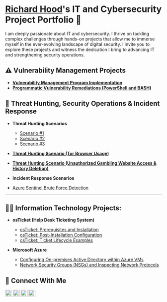 # <a href="https://www.linkedin.com/in/richard-hood-jr/">Richard Hood</a>'s IT and Cybersecurity Project Portfolio 🔐

I am deeply passionate about IT and cybersecurity. I thrive on tackling complex challenges through hands-on projects that allow me to immerse myself in the ever-evolving landscape of digital security. I invite you to explore these projects and witness the dedication I bring to advancing IT and strengthening security operations.


## ⚠️ Vulnerability Management Projects

- **[Vulnerability Management Program Implementation](https://github.com/Rhood92/vulnerability-management-program)**
- **[Programmatic Vulnerability Remediations (PowerShell and BASH)](https://github.com/Rhood92/Programmatic-Vulnerability-Remediations)**
 
## 🚨 Threat Hunting, Security Operations & Incident Response 

- **Threat Hunting Scenarios**
  - [Scenario #1](https://github.com/Rhood92/threat-hunting-scenario1)
  - [Scenario #2](https://github.com/Rhood92/threat-hunting-scenario2)
  - [Scenario #3](https://github.com/Rhood92/threat-hunting-scenario3)
      
- **[Threat Hunting Scenario (Tor Browser Usage)](https://github.com/Rhood92/threat-hunting-scenario-tor)**
- **[Threat Hunting Scenario (Unauthorized Gambling Website Access & History Deletion)](https://github.com/Rhood92/gambling-website-access-against-policy-scenario)**

- **Incident Response Scenarios**
 - [Azure Sentinel Brute Force Detection](https://github.com/Rhood92/brute-force-detection)

<hr/>

<h2>👨‍💻 Information Technology Projects:</h2>

- <b>osTicket (Help Desk Ticketing System)</b>
  - [osTicket: Prerequisites and Installation](https://github.com/Rhood92/osticket-prereqs)
  - [osTicket: Post-Installation Configuration](https://github.com/Rhood92/post-install-config)
  - [osTicket: Ticket Lifecycle Examples](https://github.com/Rhood92/ticket-lifecycle)
    
- <b>Microsoft Azure</b>
  - [Configuring On-premises Active Directory within Azure VMs](https://github.com/Rhood92/configure-ad)
  - [Network Security Groups (NSGs) and Inspecting Network Protocols](https://github.com/Rhood92/azure-network-protocols)



## 🤳 Connect With Me

[<img align="left" alt="___________ | YouTube" width="22px" src="https://cdn.jsdelivr.net/npm/simple-icons@v3/icons/youtube.svg" />][youtube]
[<img align="left" alt="___________ | Twitter" width="22px" src="https://cdn.jsdelivr.net/npm/simple-icons@v3/icons/twitter.svg" />][twitter]
[<img align="left" alt="richard-hood-jr| LinkedIn" width="22px" src="https://cdn.jsdelivr.net/npm/simple-icons@v3/icons/linkedin.svg" />][linkedin]
[<img align="left" alt="___________ | Instagram" width="22px" src="https://cdn.jsdelivr.net/npm/simple-icons@v3/icons/instagram.svg" />][instagram]

[twitter]: https://twitter.com/___________
[youtube]: https://www.youtube.com/c/___________
[instagram]: https://www.instagram.com/___________
[linkedin]: https://linkedin.com/in/richard-hood-jr

<!--
<img width="35" alt="image" src="https://github.com/user-attachments/assets/2f41c7cd-5ea8-4475-b451-a37161b6c3fb"> 
<img width="35" alt="image" src="https://github.com/user-attachments/assets/77649969-9910-4994-8b96-74a116cfb2a8">
-->
